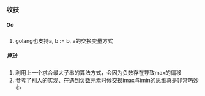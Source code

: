 ### 收获
##### Go
1. golang也支持a, b := b, a的交换变量方式

##### 算法
1. 利用上一个求合最大子串的算法方式，会因为负数存在导致max的偏移
2. 参考了别人的实现、在遇到负数元素时候交换imax与imin的思维真是非常巧妙👍

